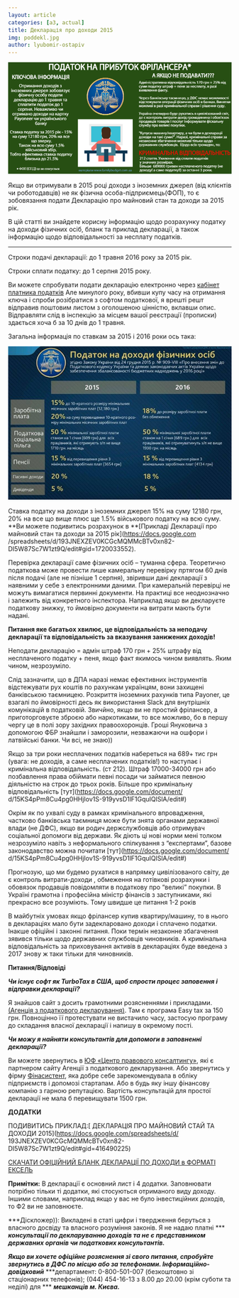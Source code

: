 ```yaml
---
layout: article
categories: [a3, actual]
title: Декларація про доходи 2015
img: poddekl.jpg
author: lyubomir-ostapiv
---
```


![ ](/images/podnadox.jpg)

Якщо ви отримували в 2015 році доходи з іноземних джерел (від клієнтів чи роботодавців) не як фізична особа-підприємець(ФОП), 
то є зобовязання подати Декларацію про майновий стан та доходи за 2015 рік.

В цій статті ви знайдете корисну інформацію щодо розрахунку податку на доходи фізичних осіб, бланк та приклад декларації, 
а також інформацію щодо відповідальності за несплату податків.
____________________

Строки подачі декларації: до 1 травня 2016 року за 2015 рік.

Строки сплати податку: до 1 серпня 2015 року.

Ви можете спробувати подати декларацію електронно через [кабінет платника податків](http://kpp.minrd.gov.ua/Publish/PublishedApp.aspx)
Але минулого року,
вбивши купу часу на отримання ключа і спроби розібратися з софтом податкової, я врешті решт відправив 
поштовим листом з оголошеною цінністю, вклавши опис. Відправляти слід в інспекцію за місцем вашої реєстрації (прописки) 
здається хоча б за 10 днів до 1 травня.

Загальна інформація по ставкам за 2015 і 2016 роки ось така:

![ставки податку ПДФО](/images/podnadox2.jpg)


Ставка податку на доходи з іноземних джерел 15% на суму 12180 грн, 20% на все що вище плюс ще 1.5% військового податку
на всю суму. **Ви можете подивитись розрахунок в **[Прикладі Декларації про майновий стан та доходи за 2015 рік](https://docs.google.com
/spreadsheets/d/193JNEXZEV0KCGcMQMMcBTv0xn82-DI5W87Sc7W1zt9Q/edit#gid=1720033552).

Перевірка декларації саме фізичних осіб – туманна сфера. Теоретично податкова може провести лише камеральну перевірку 
пртягом 60 днів після подачі (але не пізніше 1 серпня),  звіривши дані декларації з наявними у себе з електронними даними.
При камеральній перевірці не можуть вимагатися первинні документи. На практиці все неоднозначно і залежить від конкретного 
інспектора. Наприклад якщо ви декларуєте податкову знижку, то ймовірно документи на витрати мають бути надані.

**Питання яке багатьох хвилює, це відповідальність за неподачу декларації та відповідальність за вказування занижених доходів!**

Неподати декларацію = адмін штраф 170 грн + 25% штрафу від несплаченого податку + пеня, якщо факт якимось чином виявлять.
Яким чином, незрозуміло.

Слід зазначити, що в ДПА наразі немає ефективних інструментів відстежувати рух коштів по рахункам українцям, вони захищені 
банківською таємницею. Розкриття іноземних рахунків типа Payoner, це взагалі по ймовірності десь як використання Slack для 
внутрішніх комунікацій в податковій. Звичйно, якщо ви не простий фрілансер, а приготорговуєте зброєю або наркотиками, то 
все можливо, бо в першу чергу це в полі зору західних правоохоронців.  Гроші Януковича з допомогою ФБР знайшли і заморозили, 
незважаючи на ошфори і латвійські банки. Чи всі, не знаю))

Якщо за три роки несплачених податків набереться на 689+ тис грн (увага: не доходів, а саме несплачених податків!) то наступає 
і кримінальна відповідальність. (ст 212).  Штраф 17000-34000 грн або позбавлення права обіймати певні посади чи займатися певною
діяльністю на строк до трьох років. Більше про кримінальну відповідальність [тут](https://docs.google.com/document/
d/15KS4pPm8Cu4pg0HHjIov1S-919yvsD1lF1GquIQlSlA/edit#)

Окрім як по ухвалі суду в рамках кримінального впровадження, частково банківська таємниця може бути знята органами державної влади
(не ДФС), якщо ви родич держслужбовців або отримувач соціальної допомоги від держави. Як діють ці нові норми мені толком незрозуміло
навіть з неформального спілкування з “експертами”, базове законодавство можна почитати [тут](https://docs.google.com/document/
d/15KS4pPm8Cu4pg0HHjIov1S-919yvsD1lF1GquIQlSlA/edit#)

Прогнозую, що ми будемо рухатися в напрямку цивілізованого світу, де є контроль витрати-доходи , обмеження на готівкові розрахунки 
і обовязок продавців повідомляти в податкову про “великі” покупки. В Україні грамотна і професійна міністр фінансів з заступниками,
які прекрасно все розуміють. Тому швидше це питання 1-2 років

В майбутніх умовах якщо фрілансер купив квартиру/машину, то в нього в деклараціях мало бути задекларовано доходи і сплачено податки.
Інакше офіційні і законні питання. Поки термін незаконне збагачення  зявився тільки щодо державних службовців чиновників.
А кримінальна відповідальність за приховування активів в деклараціях буде введена з 2017 знову ж таки тільки для чиновників.

**Питання/Відповіді**

***Чи існує софт як TurboTax в США, щоб спрости процес заповення і відправки декларації?***

Я знайшов сайт з досить грамотними розясненнями і прикладами.  [(Агенція з податкового декларування)](https://apd.com.ua/).
Там є  програма Easy tax за
150 грн. Повноцінно її протестувати не вистачило часу, застосую програму до складання власної декларації і напишу в окремому пості.

***Чи можу я найняти консультантів для допомоги в заповненні декларації?***

Ви можете звернутись в [ЮФ «Центр правового консалтингу»](http://www.cpk.ua/), які є партнером сайту Агенції з податкового декларування. Або звернутись у 
фірму [Фінасистент](http://finassistant.com.ua/uk/), яка добре себе зарекомендувала в обліку підприємств і допомозі стартапам. Або в будь яку іншу фінансову компанію з 
гарною репутацією. Вартість консультацій для простої декларації не мала б перевищувати 1500 грн.

**ДОДАТКИ**

ПОДИВИТИСЬ ПРИКЛАД:[ ДЕКЛАРАЦІЯ ПРО МАЙНОВИЙ СТАЙ ТА ДОХОДИ 2015](https://docs.google.com/spreadsheets/d/
193JNEXZEV0KCGcMQMMcBTv0xn82-DI5W87Sc7W1zt9Q/edit#gid=416490225)

[СКАЧАТИ ОФІЦІЙНИЙ БЛАНК ДЕКЛАРАЦІЇ ПО ДОХОДИ в ФОРМАТІ ЕКСЕЛЬ](https://www.dropbox.com/s/fue4xtkmb2bve8c/2016%20Deklaratsiya.rar?dl=0)

**Примітки:** В декларації є основний лист і 4 додатки. Заповнювати потрібно тільки ті додатки, які стосуються отриманого виду доходу.
Іншими словами, наприклад якщо у вас не було інвестиційних доходів, то Ф2 ви не заповнюєте.

***Діскложер)): Викладені в статі цифри і твердження беруться з власного досвіду та власного розуміння законів. Я не надаю платні ***
***консультації по декларуванню доходів та не є представником державних органів чи податкових консультантів.***

***Якщо ви хочете офіційне розяснення зі свого питання, спробуйте звернутись в ДФС по місцю або за телефонами. Інформаційно-довідковий*** 
***департамент: 0-800-501-007 (безкоштовно зі стаціонарних телефонів); (044) 454-16-13 з 8.00 до 20.00 (крім суботи та неділі) для ***
***мешканців м. Києва.*** 

